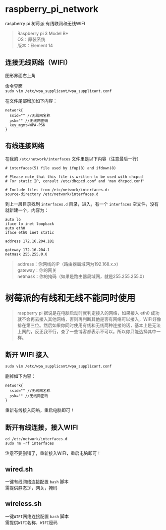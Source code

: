 # raspberry_pi_network
raspberry pi 树莓派 有线联网和无线WIFI 

  >Raspberry pi 3 Model B+  
  >OS：原装系统  
  >版本：Element 14  
  
## 连接无线网络（WIFI）  
图形界面右上角  

命令界面  
`sudo vim /etc/wpa_supplicant/wpa_supplicant.conf`  

在文件尾部增加如下内容：  

    network{   
      ssid="" //无线网名称   
      psk="" //无线网密码   
      key_mgmt=WPA-PSK  
    }  
  
## 有线连接网络  

在我的 `/etc/network/interfaces` 文件里是以下内容（注意最后一行）  

    # interfaces(5) file used by ifup(8) and ifdown(8)  
      
    # Please note that this file is written to be used with dhcpcd  
    # For static IP, consult /etc/dhcpcd.conf and 'man dhcpcd.conf'  
      
    # Include files from /etc/network/interfaces.d:  
    source-directory /etc/network/interfaces.d  

到上一层目录找到 `interfaces.d` 目录，进入，有一个 `interfaces` 空文件，没有就新建一个，内容为：  

    auto lo  
    iface lo inet loopback  
    auto eth0  
    iface eth0 inet static  
      
    address 172.16.204.181  
       
    gateway 172.16.204.1  
    netmask 255.255.0.0  
    
  >address：你网线的IP（路由器局域网为192.168.x.x）  
  >gateway：你的网关  
  >netmask：你的掩码（如果是路由器局域网，就是255.255.255.0）  
  
  
# 树莓派的有线和无线不能同时使用
  >raspberry pi 据说是在电脑启动时就判定接入的网络，如果接入 eth0 成功就不会再去接入其他网络，否则再判断其他是否有网络可以接入，WIFI好像排在第三位。然后如果你同时使用有线和无线两种连接的话，基本上是无法上网的，反正我不行，查了一些博客都表示不可以。所以你只能选择其中一样。
  
  
## 断开 WIFI 接入

    sudo vim /etc/wpa_supplicant/wpa_supplicant.conf  

删掉如下内容：  

    network{   
      ssid="" //无线网名称   
      psk="" //无线网密码   
    }  
    
重新有线接入网络，重启电脑即可！

  
## 断开有线连接，接入WIFI  

    cd /etc/network/interfaces.d  
    sudo rm -rf interfaces  

注意不要删错了，重新接入WIFI，重启电脑即可！


## wired.sh  
  
  一键有线网络连接配置 `bash` 脚本  
  需提供静态`IP`，网关，掩码  

## wireless.sh  
  
  一键`WIFI`网络连接配置 `bash` 脚本  
  需提供`WIFI`名称，`WIFI`密码  

